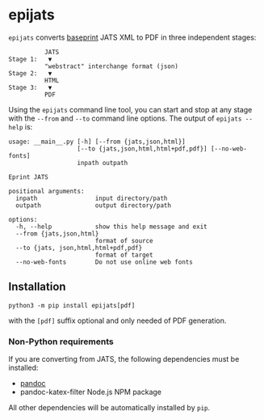 epijats
=======

`epijats` converts [baseprint](https://baseprints.singlesource.pub)
JATS XML to PDF in three independent stages:

```
          JATS
Stage 1:   ▼
          "webstract" interchange format (json)
Stage 2:   ▼
          HTML
Stage 3:   ▼
          PDF
```

Using the `epijats` command line tool, you can start and stop at any stage with the
`--from` and `--to` command line options. The output of `epijats --help` is:

```
usage: __main__.py [-h] [--from {jats,json,html}]
                   [--to {jats,json,html,html+pdf,pdf}] [--no-web-fonts]
                   inpath outpath

Eprint JATS

positional arguments:
  inpath                input directory/path
  outpath               output directory/path

options:
  -h, --help            show this help message and exit
  --from {jats,json,html}
                        format of source
  --to {jats, json,html,html+pdf,pdf}
                        format of target
  --no-web-fonts        Do not use online web fonts
```


Installation
------------

```
python3 -m pip install epijats[pdf]
```
with the `[pdf]` suffix optional and only needed of PDF generation.


### Non-Python requirements

If you are converting from JATS, the following dependencies must be installed:

<ul>
  <li> <a href="https://pandoc.org">pandoc</a>
  <li> pandoc-katex-filter Node.js NPM package
</ul>

All other dependencies will be automatically installed by `pip`.
